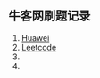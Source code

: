 ## 牛客网刷题记录
1. [Huawei](https://github.com/zephyrus9/NewCoder/tree/master/Huawei)
2. [Leetcode]()
3. []()
4. []()


